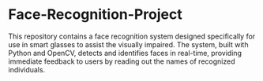 # Face-Recognition-Project

This repository contains a face recognition system designed specifically for use in smart glasses to assist the visually impaired. The system, built with Python and OpenCV, detects and identifies faces in real-time, providing immediate feedback to users by reading out the names of recognized individuals.
